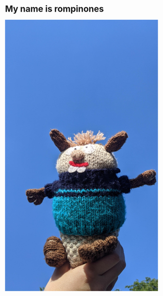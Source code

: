 # My name is rompinones

<!--START_SECTION:update_image-->
![alt text](https://raw.githubusercontent.com/focaalvarez/rompinones/main/.github/images/IMG_20220430_182214.jpg?raw=true)
<!--END_SECTION:update_image-->


